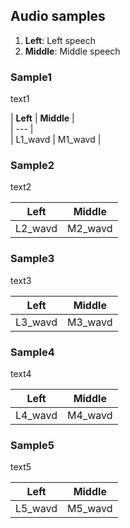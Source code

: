 ## Audio samples

1. **Left**: Left speech
2. **Middle**: Middle speech

### Sample1  

text1

| **Left** | **Middle** |  
| --- |  
| L1_wavd | M1_wavd |  

### Sample2  

text2

| **Left** | **Middle** |  
| --- | --- |  
| L2_wavd | M2_wavd |  

### Sample3  

text3

| **Left** | **Middle** |  
| --- | --- |  
| L3_wavd | M3_wavd |  

### Sample4  

text4

| **Left** | **Middle** |  
| --- | --- |  
| L4_wavd | M4_wavd |  

### Sample5  

text5

| **Left** | **Middle** |  
| --- | --- |  
| L5_wavd | M5_wavd |  

